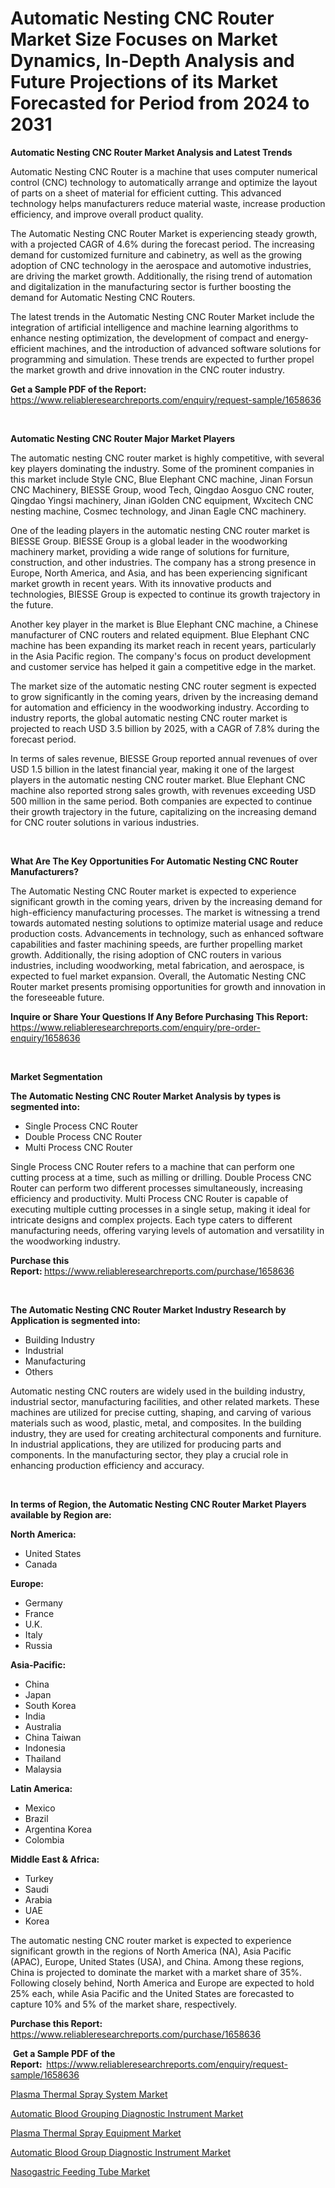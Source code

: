 <p><h1>Automatic Nesting CNC Router Market Size Focuses on Market Dynamics, In-Depth Analysis and Future Projections of its Market Forecasted for Period from 2024 to 2031</h1></p><p><strong>Automatic Nesting CNC Router Market Analysis and Latest Trends</strong></p>
<p><p>Automatic Nesting CNC Router is a machine that uses computer numerical control (CNC) technology to automatically arrange and optimize the layout of parts on a sheet of material for efficient cutting. This advanced technology helps manufacturers reduce material waste, increase production efficiency, and improve overall product quality.</p><p>The Automatic Nesting CNC Router Market is experiencing steady growth, with a projected CAGR of 4.6% during the forecast period. The increasing demand for customized furniture and cabinetry, as well as the growing adoption of CNC technology in the aerospace and automotive industries, are driving the market growth. Additionally, the rising trend of automation and digitalization in the manufacturing sector is further boosting the demand for Automatic Nesting CNC Routers.</p><p>The latest trends in the Automatic Nesting CNC Router Market include the integration of artificial intelligence and machine learning algorithms to enhance nesting optimization, the development of compact and energy-efficient machines, and the introduction of advanced software solutions for programming and simulation. These trends are expected to further propel the market growth and drive innovation in the CNC router industry.</p></p>
<p><strong>Get a Sample PDF of the Report:&nbsp;</strong> <a href="https://www.reliableresearchreports.com/enquiry/request-sample/1658636">https://www.reliableresearchreports.com/enquiry/request-sample/1658636</a></p>
<p>&nbsp;</p>
<p><strong>Automatic Nesting CNC Router Major Market Players</strong></p>
<p><p>The automatic nesting CNC router market is highly competitive, with several key players dominating the industry. Some of the prominent companies in this market include Style CNC, Blue Elephant CNC machine, Jinan Forsun CNC Machinery, BIESSE Group, wood Tech, Qingdao Aosguo CNC router, Qingdao Yingsi machinery, Jinan iGolden CNC equipment, Wxcitech CNC nesting machine, Cosmec technology, and Jinan Eagle CNC machinery.</p><p>One of the leading players in the automatic nesting CNC router market is BIESSE Group. BIESSE Group is a global leader in the woodworking machinery market, providing a wide range of solutions for furniture, construction, and other industries. The company has a strong presence in Europe, North America, and Asia, and has been experiencing significant market growth in recent years. With its innovative products and technologies, BIESSE Group is expected to continue its growth trajectory in the future.</p><p>Another key player in the market is Blue Elephant CNC machine, a Chinese manufacturer of CNC routers and related equipment. Blue Elephant CNC machine has been expanding its market reach in recent years, particularly in the Asia Pacific region. The company's focus on product development and customer service has helped it gain a competitive edge in the market.</p><p>The market size of the automatic nesting CNC router segment is expected to grow significantly in the coming years, driven by the increasing demand for automation and efficiency in the woodworking industry. According to industry reports, the global automatic nesting CNC router market is projected to reach USD 3.5 billion by 2025, with a CAGR of 7.8% during the forecast period.</p><p>In terms of sales revenue, BIESSE Group reported annual revenues of over USD 1.5 billion in the latest financial year, making it one of the largest players in the automatic nesting CNC router market. Blue Elephant CNC machine also reported strong sales growth, with revenues exceeding USD 500 million in the same period. Both companies are expected to continue their growth trajectory in the future, capitalizing on the increasing demand for CNC router solutions in various industries.</p></p>
<p>&nbsp;</p>
<p><strong>What Are The Key Opportunities For Automatic Nesting CNC Router Manufacturers?</strong></p>
<p><p>The Automatic Nesting CNC Router market is expected to experience significant growth in the coming years, driven by the increasing demand for high-efficiency manufacturing processes. The market is witnessing a trend towards automated nesting solutions to optimize material usage and reduce production costs. Advancements in technology, such as enhanced software capabilities and faster machining speeds, are further propelling market growth. Additionally, the rising adoption of CNC routers in various industries, including woodworking, metal fabrication, and aerospace, is expected to fuel market expansion. Overall, the Automatic Nesting CNC Router market presents promising opportunities for growth and innovation in the foreseeable future.</p></p>
<p><strong>Inquire or Share Your Questions If Any Before Purchasing This Report:</strong> <a href="https://www.reliableresearchreports.com/enquiry/pre-order-enquiry/1658636">https://www.reliableresearchreports.com/enquiry/pre-order-enquiry/1658636</a></p>
<p>&nbsp;</p>
<p><strong>Market Segmentation</strong></p>
<p><strong>The Automatic Nesting CNC Router Market Analysis by types is segmented into:</strong></p>
<p><ul><li>Single Process CNC Router</li><li>Double Process CNC Router</li><li>Multi Process CNC Router</li></ul></p>
<p><p>Single Process CNC Router refers to a machine that can perform one cutting process at a time, such as milling or drilling. Double Process CNC Router can perform two different processes simultaneously, increasing efficiency and productivity. Multi Process CNC Router is capable of executing multiple cutting processes in a single setup, making it ideal for intricate designs and complex projects. Each type caters to different manufacturing needs, offering varying levels of automation and versatility in the woodworking industry.</p></p>
<p><strong>Purchase this Report:&nbsp;</strong><a href="https://www.reliableresearchreports.com/purchase/1658636">https://www.reliableresearchreports.com/purchase/1658636</a></p>
<p>&nbsp;</p>
<p><strong>The Automatic Nesting CNC Router Market Industry Research by Application is segmented into:</strong></p>
<p><ul><li>Building Industry</li><li>Industrial</li><li>Manufacturing</li><li>Others</li></ul></p>
<p><p>Automatic nesting CNC routers are widely used in the building industry, industrial sector, manufacturing facilities, and other related markets. These machines are utilized for precise cutting, shaping, and carving of various materials such as wood, plastic, metal, and composites. In the building industry, they are used for creating architectural components and furniture. In industrial applications, they are utilized for producing parts and components. In the manufacturing sector, they play a crucial role in enhancing production efficiency and accuracy.</p></p>
<p>&nbsp;</p>
<p><strong>In terms of Region, the Automatic Nesting CNC Router Market Players available by Region are:</strong></p>
<p>
    <p> <strong> North America: </strong>
        <ul>
            <li>United States</li>
            <li>Canada</li>
        </ul>
        </p> 
    <p> <strong> Europe: </strong>
        <ul>
            <li>Germany</li>
            <li>France</li>
            <li>U.K.</li>
            <li>Italy</li>
            <li>Russia</li>
        </ul>
        </p> 
    <p> <strong> Asia-Pacific: </strong>
        <ul>
            <li>China</li>
            <li>Japan</li>
            <li>South Korea</li>
            <li>India</li>
            <li>Australia</li>
            <li>China Taiwan</li>
            <li>Indonesia</li>
            <li>Thailand</li>
            <li>Malaysia</li>
        </ul>
        </p> 
    <p> <strong> Latin America: </strong>
        <ul>
            <li>Mexico</li>
            <li>Brazil</li>
            <li>Argentina Korea</li>
            <li>Colombia</li>
        </ul>
        </p> 
    <p> <strong> Middle East & Africa: </strong>
        <ul>
            <li>Turkey</li>
            <li>Saudi</li>
            <li>Arabia</li>
            <li>UAE</li>
            <li>Korea</li>
        </ul>
    </p>
    </p>
<p><p>The automatic nesting CNC router market is expected to experience significant growth in the regions of North America (NA), Asia Pacific (APAC), Europe, United States (USA), and China. Among these regions, China is projected to dominate the market with a market share of 35%. Following closely behind, North America and Europe are expected to hold 25% each, while Asia Pacific and the United States are forecasted to capture 10% and 5% of the market share, respectively.</p></p>
<p><strong>Purchase this Report: </strong><a href="https://www.reliableresearchreports.com/purchase/1658636">https://www.reliableresearchreports.com/purchase/1658636</a></p>
<p>&nbsp;<strong>Get a Sample PDF of the Report:&nbsp;&nbsp;</strong><a href="https://www.reliableresearchreports.com/enquiry/request-sample/1658636">https://www.reliableresearchreports.com/enquiry/request-sample/1658636</a></p>
<p><strong></strong></p>
<p><p><a href="https://github.com/Alonsoolds3wq1d81czn8rbol/Market-Research-Report-List-1/blob/main/plasma-thermal-spray-system-market.md">Plasma Thermal Spray System Market</a></p><p><a href="https://medium.com/p/44a6b71c7766/edit">Automatic Blood Grouping Diagnostic Instrument Market</a></p><p><a href="https://github.com/RickHolmes3/Market-Research-Report-List-3/blob/main/plasma-thermal-spray-equipment-market.md">Plasma Thermal Spray Equipment Market</a></p><p><a href="https://medium.com/p/083ba08b4890/edit">Automatic Blood Group Diagnostic Instrument Market</a></p><p><a href="https://medium.com/@avacampbell767/nasogastric-feeding-tube-market-competitive-analysis-market-trends-and-forecast-to-2031-904f5c283566">Nasogastric Feeding Tube Market</a></p></p>